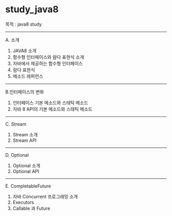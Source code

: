 # study_java8

목적 : java8 study

---
A. 소개
 1. JAVA8 소개 
 2. 함수형 인터페이스와 람다 표현식 소개 
 3. 자바에서 제공하는 함수형 인터페이스
 4. 람다 표현식
 5. 메소드 레퍼런스
 
--- 
B.인터페이스의 변화
  1. 인터페이스 기본 메소드와 스태틱 메소드 
  2. 자바 8 API의 기본 메소드와 스태틱 메소드
  
--- 
C. Stream
  1. Stream 소개
  2. Stream API
  
--- 
D. Optional
  1. Optional 소개
  2. Optional API
  
--- 
E. CompletableFuture
  1. 자바 Concurrent 프로그래밍 소개
  2. Executors
  3. Callable 과 Future

